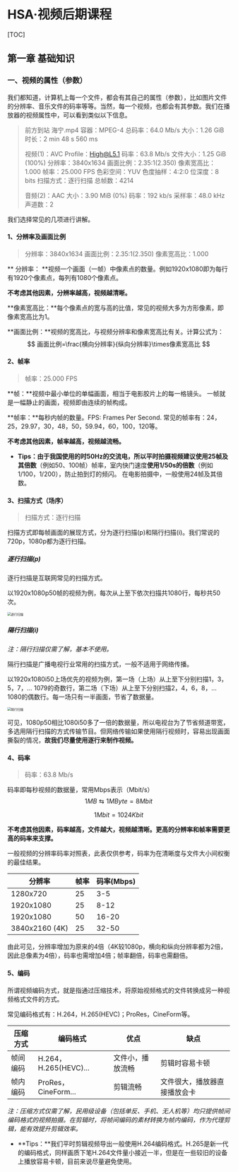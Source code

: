 # HSA·视频后期课程

[TOC]

## 第一章 基础知识

### 一、视频的属性（参数）

我们都知道，计算机上每一个文件，都会有其自己的属性（参数），比如图片文件的分辨率、音乐文件的码率等等。当然，每一个视频，也都会有其参数。我们在播放器的视频属性中，可以看到类似以下信息。

> 前方到站 海宁.mp4
> 容器：MPEG-4
> 总码率：64.0 Mb/s
> 大小：1.26 GiB
> 时长：2 min 48 s 560 ms
>
> 视频(1)：AVC
> Profile：High@L5.1
> 码率：63.8 Mb/s
> 文件大小：1.25 GiB (100%)
> 分辨率：3840x1634
> 画面比例：2.35:1(2.350)
> 像素宽高比：1.000
> 帧率：25.000 FPS
> 色彩空间：YUV
> 色度抽样：4:2:0
> 位深度：8 bits
> 扫描方式：逐行扫描
> 总帧数：4214
>
> 音频(2)：AAC
> 大小：3.90 MiB (0%)
> 码率：192 kb/s
> 采样率：48.0 kHz
> 声道数：2

我们选择常见的几项进行讲解。

#### 1、分辨率及画面比例

> 分辨率：3840x1634
> 画面比例：2.35:1(2.350)
> 像素宽高比：1.000

** 分辨率： **视频一个画面（一帧）中像素点的数量。例如1920x1080即为每行有1920个像素点，每列有1080个像素点。

**不考虑其他因素，分辨率越高，视频越清晰。**

**像素宽高比：**每个像素点的宽与高的比值，常见的视频大多为方形像素，即像素宽高比为1。

**画面比例：**视频的宽高比，与视频分辨率和像素宽高比有关。计算公式为：
$$
画面比例=\frac{横向分辨率}{纵向分辨率}\times像素宽高比
$$

#### 2、帧率

> 帧率：25.000 FPS

**帧：**视频中最小单位的单幅画面，相当于电影胶片上的每一格镜头。 一帧就是一幅静止的画面，视频即由连续的帧构成。

**帧率：**每秒内帧的数量。FPS: Frames Per Second. 常见的帧率有：24，25，29.97，30，48，50，59.94，60，100，120等。

**不考虑其他因素，帧率越高，视频越流畅。**

- **Tips：**由于我国使用的时50Hz的交流电，所以平时拍摄视频**建议使用25帧及其倍数**（例如50、100帧）帧率，室内快门速度**使用1/50s的倍数**（例如1/100，1/200），防止拍到灯的频闪。
  在电影拍摄中，一般使用24帧及其倍数。

#### 3、扫描方式（场序）

> 扫描方式：逐行扫描

扫描方式即每帧画面的展现方式，分为逐行扫描(p)和隔行扫描(i)。我们常说的720p，1080p都为逐行扫描。

##### 逐行扫描(p)

逐行扫描是互联网常见的扫描方式。

以1920x1080p50帧的视频为例，每次从上至下依次扫描共1080行，每秒共50次。

<img src="https://gitee.com/justbin95/markdown_pic/raw/master/img/%E9%80%90%E8%A1%8C%E6%89%AB%E6%8F%8F.png" alt="逐行扫描" style="zoom:50%;" />

##### 隔行扫描(i)

*注：隔行扫描仅需了解，基本不使用。*

隔行扫描是广播电视行业常用的扫描方式，一般不适用于网络传播。

以1920x1080i50上场优先的视频为例，第一场（上场）从上至下分别扫描1，3，5，7，... 1079的奇数行，第二场（下场）从上至下分别扫描2，4，6，8，... 1080的偶数行。每一场只有一半画面，节省了数据量。

<img src="https://gitee.com/justbin95/markdown_pic/raw/master/img/%E9%9A%94%E8%A1%8C%E6%89%AB%E6%8F%8F.png" alt="隔行扫描" style="zoom:50%;" />

可见，1080p50相比1080i50多了一倍的数据量，所以电视台为了节省频道带宽，多选用隔行扫描的方式传输节目。但网络传输如果使用隔行视频时，容易出现画面撕裂的情况，**故我们尽量使用逐行来制作视频。**

#### 4、码率

> 码率：63.8 Mb/s

码率即每秒视频的数据量，常用Mbps表示（Mbit/s）
$$
1MB\leftrightarrows1MByte=8Mbit
$$

$$
1Mbit=1024Kbit
$$

**不考虑其他因素，码率越高，文件越大，视频越清晰。更高的分辨率和帧率需要更高的码率来支撑。**

一般视频的分辨率码率对照表，此表仅供参考，码率为在清晰度与文件大小间权衡的最佳结果。

| 分辨率         | 帧率 | 码率(Mbps) |
| -------------- | ---- | ---------- |
| 1280x720       | 25   | 3-5        |
| 1920x1080      | 25   | 8-12       |
| 1920x1080      | 50   | 16-20      |
| 3840x2160 (4K) | 25   | 32-50      |

由此可见，分辨率增加为原来的4倍（4K较1080p，横向和纵向分辨率都为2倍，因此总像素为4倍），码率也需增加4倍；帧率翻倍，码率也需翻倍。

#### 5、编码

所谓视频编码方式，就是指通过压缩技术，将原始视频格式的文件转换成另一种视频格式文件的方式。

常见编码格式有：H.264，H.265(HEVC)；ProRes，CineForm等。

| 压缩方式 | 编码格式              | 优点             | 缺点                         |
| -------- | --------------------- | ---------------- | ---------------------------- |
| 帧间编码 | H.264，H.265(HEVC)... | 文件小，播放流畅 | 剪辑时容易卡顿               |
| 帧内编码 | ProRes，CineForm...   | 剪辑流畅         | 文件很大，播放器直接播放会卡 |

*注：压缩方式仅需了解，民用级设备（包括单反、手机、无人机等）均只提供帧间编码格式的视频拍摄。在剪辑时，将帧间编码的素材转换为帧内编码，作为代理剪辑，能有效提升剪辑效率。*

- **Tips：**我们平时剪辑视频导出一般使用H.264编码格式。H.265是新一代的编码格式，同样画质下笔H.264文件量小接近一半，但是在一些较旧的设备上播放容易卡顿，目前来说尽量避免使用。




